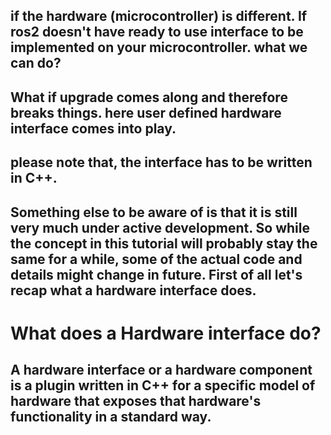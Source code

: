 ## if the hardware (microcontroller) is different. If ros2 doesn't have ready to use interface to be implemented on your microcontroller. what we can do? 
## What if upgrade comes along and therefore breaks things. here user defined hardware interface comes into play.
## 
## please note that, the interface has to be written in C++. 
## Something else to be aware of is that it is still very much under active development. So while the concept in this tutorial will probably stay the same for a while, some of the actual code and details might change in future. First of all let's recap what a hardware interface does. 

# What does a Hardware interface do?
## A hardware interface or a hardware component is a plugin written in C++ for a specific model of hardware that exposes that hardware's functionality in a standard way. 
